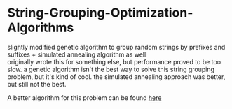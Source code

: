 # String-Grouping-Optimization-Algorithms
slightly modified genetic algorithm to group random strings by prefixes and suffixes + simulated annealing algorithm as well \
originally wrote this for something else, but performance proved to be too slow. a genetic algorithm isn't the best way to solve this string grouping problem, but it's kind of cool. the simulated annealing approach was better, but still not the best.

A better algorithm for this problem can be found [here](https://www.github.com/camelwater/strings-grouping-algorithm)
